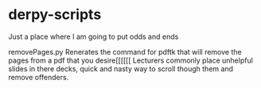# derpy-scripts
Just a place where I am going to put odds and ends 

removePages.py
Renerates the command for pdftk that will remove the pages from a pdf that you desire[[[[[[
Lecturers commonly place unhelpful slides in there decks, quick and nasty way to scroll though them and remove offenders.
